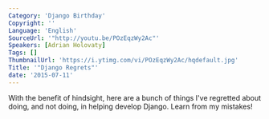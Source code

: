 ```yaml
---
Category: 'Django Birthday'
Copyright: ''
Language: 'English'
SourceUrl: '"http://youtu.be/POzEqzWy2Ac"'
Speakers: [Adrian Holovaty]
Tags: []
ThumbnailUrl: 'https://i.ytimg.com/vi/POzEqzWy2Ac/hqdefault.jpg'
Title: '"Django Regrets"'
date: '2015-07-11'
---
```

With the benefit of hindsight, here are a bunch of things I've regretted about doing, and not doing, in helping develop Django. Learn from my mistakes!